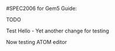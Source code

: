 #SPEC2006 for Gem5 Guide:

TODO

Test Hello - Yet another change for testing

Now testing ATOM editor
